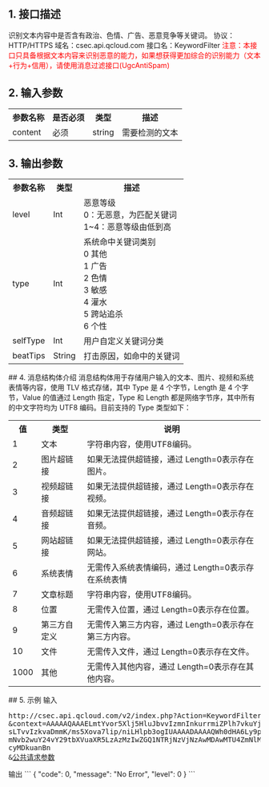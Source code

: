 ## 1. 接口描述
识别文本内容中是否含有政治、色情、广告、恶意竞争等关键词。
协议：HTTP/HTTPS
域名：csec.api.qcloud.com
接口名：KeywordFilter
<font color="red">注意：本接口只具备根据文本内容来识别恶意的能力，如果想获得更加综合的识别能力（文本+行为+信用），请使用消息过滤接口(UgcAntiSpam)</font>

## 2. 输入参数
<table class="t">
<tbody><tr>
<th> <b>参数名称</b>
</th><th> <b>是否必须</b>
</th><th> <b>类型</b>
</th><th> <b>描述</b>
</th></tr>
<tr>
<td> content
</td><td> 必须
</td><td> string
</td><td> 需要检测的文本
</td></tr></tbody></table>

## 3. 输出参数
<table class="t">
<tbody><tr>
<th> <b>参数名称</b>
</th><th> <b>类型</b>
</th><th> <b>描述</b>
</th></tr>
<tr>
<td> level
</td><td> Int
</td><td> 恶意等级<br>0：无恶意，为匹配关键词<br>1~4：恶意等级由低到高
</td></tr>
<tr>
<td> type
</td><td> Int
</td><td> 系统命中关键词类别<br>0    其他<br>1    广告<br>2    色情<br>3    敏感<br>4    灌水<br>5    跨站追杀<br>6    个性
</td></tr>
<tr>
<td> selfType
</td><td> Int
</td><td> 用户自定义关键词分类
<tr>
<td> beatTips
</td><td> String
</td><td> 打击原因，如命中的关键词
</td></tr></tbody></table>
## 4. 消息结构体介绍
消息结构体用于存储用户输入的文本、图片、视频和系统表情等内容，使用 TLV 格式存储，其中 Type 是 4 个字节，Length 是 4 个字节，Value 的值通过 Length 指定，Type 和 Length 都是网络字节序，其中所有的中文字符均为 UTF8 编码。目前支持的 Type 类型如下：
<table class="t">
<tbody><tr>
<th> <b>值</b>
</th><th> <b>类型</b>
</th><th> <b>说明</b>
</th></tr>
<tr>
<td> 1
</td><td> 文本
</td><td> 字符串内容，使用UTF8编码。
</td></tr>
<tr>
<td> 2
</td><td> 图片超链接
</td><td> 如果无法提供超链接，通过 Length=0表示存在图片。
</td></tr>
<tr>
<td> 3
</td><td> 视频超链接
</td><td> 如果无法提供超链接，通过 Length=0表示存在视频。
</td></tr>
<tr>
<td> 4
</td><td> 音频超链接
</td><td> 如果无法提供超链接，通过 Length=0表示存在音频。
</td></tr>
<tr>
<td> 5
</td><td> 网站超链接
</td><td> 如果无法提供超链接，通过 Length=0表示存在网站。
</td></tr>
<tr>
<td> 6
</td><td> 系统表情
</td><td> 无需传入系统表情编码，通过 Length=0表示存在系统表情
</td></tr>
<tr>
<td> 7
</td><td> 文章标题
</td><td> 字符串内容，使用UTF8编码。
</td></tr>
<tr>
<td> 8
</td><td> 位置
</td><td> 无需传入位置，通过 Length=0表示存在位置。
</td></tr>
<tr>
<td> 9
</td><td> 第三方自定义
</td><td> 无需传入第三方内容，通过 Length=0表示存在第三方内容。
</td></tr>
<tr>
<td> 10
</td><td> 文件
</td><td> 无需传入文件，通过 Length=0表示存在文件。
</td></tr>
<tr>
<td> 1000
</td><td> 其他
</td><td> 无需传入其他内容，通过 Length=0表示存在其他内容。
</td></tr></tbody></table>
## 5. 示例
输入
<pre>
http://csec.api.qcloud.com/v2/index.php?Action=KeywordFilter
&context=AAAAAQAAAELmtYvor5Xlj5HluJbvvIzmnInkurrmiZPlh7vkuYjvvJ/og7bm
sLTvvIzkvaDmmK/ms5Xova7lip/niLHlpb3ogIUAAAADAAAAQWh0dHA6Ly9pbWcue
mNvb2wuY24vY29tbXVuaXR5LzAzMzIwZGQ1NTRjNzVjNzAwMDAwMTU4ZmNlMT
cyMDkuanBn
&<a href="/doc/api/229/6976">公共请求参数</a>
</pre>
输出
```
{
    "code": 0,
    "message": "No Error",
    "level": 0
}
```

